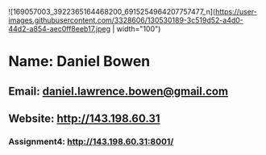 ![169057003_3922365164468200_6915254964207757477_n](https://user-images.githubusercontent.com/3328606/130530189-3c519d52-a4d0-44d2-a854-aec0ff8eeb17.jpeg | width="100")
# Name: Daniel Bowen
## Email: daniel.lawrence.bowen@gmail.com
## Website: http://143.198.60.31
### Assignment4: http://143.198.60.31:8001/
